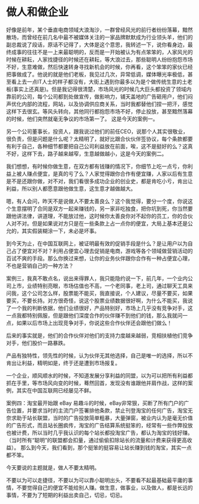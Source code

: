 # 做人和做企业

好像是前年，某个垂直电商领域大浪淘沙，一群曾经风光的前行者纷纷落幕，黯然散场，而曾经在前几名中最不被媒体关注的一家品牌默默成为行业领头羊，他们的副总裁说了段话，原话不记得了，大体是这个意思，我转述一下，说你看身边，最终成事的往往不是一上来最聪明的，反而是一开始被认为有点笨笨的，人家风光的时候在耕耘，人家找捷径的时候还在耕耘，等大浪过去，那些聪明人纷纷抱怨市场不好，生意难做，然后快速转身寻找新机会的时候，你再看，这个笨笨的家伙已经把事做成了。他说的就是他们老板，我见过几次，异常低调，媒体曝光率极低，甚至看上去一点IT人士的样子都没有，大街上遇到你最多以为是个做传统生意的土老板(事实上还真是)。但是我记得很清楚，市场风光的时候几大巨头都投资了领域内靠前的公司，每个公司都到处做宣传，做影响力，铺天盖地的广告砸用户，他们闷声优化内部的流程，网站，以及协调供应商关系，当时我都替他们捏一把汗，感觉这样下去很玄。等风头转向，其他同行都抱怨市场不好，停止投放，甚至黯然落幕的时候，他们突然就毫无争议的市场第一了。 这是今天的案例一。

另一个公司董事长，投资人，跟我说过他们的前任CEO，说那个人其实很敬业，很负责，但是问题是什么呢？太精明了，就好比跟合伙伙伴签协议，每个条款都要有利于自己，各种细节都要把自己公司利益放在前面，唉，这不是挺好的么？这真不好，这样下去，路子越来越窄，生意越做越小，这是今天的案例二。

我们想想，有时候你做生意，在双方都有钱赚的情况下，你细节上吃一点亏，你利益上被人赚点便宜，是真的亏了么？人家觉得跟你合作有便宜赚，人家以后有生意是不是还跟你做，对不对，我们看很多成功企业的创业史，都是肯吃小亏，肯出让利益，所以别人都愿意跟他做生意，这生意才越做越大。

嗯，有人会问，昨天不是说做人不要太善良么？这个我觉得，要分一个度，你说这个生意摆明了合同是双方一起来赚钱的，另一家非吃独食，把你坑到死，你当然要跟他讲法律，讲道理，不能放过他，这时候你太善良你对不起你的员工，你的合伙人对不对。但是如果说对方只是在一些条款上占一点你的便宜，大局上基本还是公允的，其实假装糊涂一下，未必是坏事。

到今天为止，在中国互联网上，被证明最有效的促销手段是什么？是让用户以为自己占了便宜对不对？利用占便宜心理去促销是电商，游戏等各个领域做营销活动的百试不爽的手段。那么你换过来想，让你的业务伙伴跟你合作有一种占便宜心理，不也是营销自己的一种方法？

案例三，我真不敢点名，说出来得罪人，我只能隐约说一下，前几年，一个业内公司上市，业绩特别亮眼，市场估值也不高，一个老同事，老上司，通过聊天工具来问我，这个公司怎么样，股票能不能买，我直接说，个人建议，尽量不要买，如果要买，不要长持。对方很奇怪，说这个股票业绩数据很好啊，为什么不能买，我说了一个我的判断依据，他们业绩很好，产品特别好，市场上几乎没有竞争对手，这一点我都特别佩服，但是跟他们深度合作的伙伴赚不到他们的钱，那么我就问一点，如果以后市场上出现竞争对手，你说这些合作伙伴还会跟他们做么！

后来的事实就是，他们的合作伙伴对他们的支持力度越来越弱，竞相扶植他们竞争对手，他们股价一路暴跌。

产品有独特性，领先性的时候，认为伙伴无其他选择，自己是唯一的选择，所以不肯出让利益，精明如是，终于还是遭到市场报复。

一个企业，顺风顺水的时候，不知道发展分享利益的同盟，以为可以把所有利益都抓在手里，等市场风向变的时候，蓦然回首，发现没有谁跟他并肩作战，这样的案例，其实在中国互联网已经屡见不鲜。

案例四：淘宝最开始跟 eBay 易趣斗的时候，eBay非常狠，买断了所有门户的广告位置，并要求当时的主流门户签署排他条款，禁止刊登淘宝的任何广告，淘宝无奈求助于站长联盟，当时的广告投放简单粗暴，大量弹窗，被业内认为是毫无价值的广告形式，而且站长圈疯传，淘宝的广告结算系统挺笨的，经常有一些作弊投放也被计费，所以当时几乎我认识的每个站长都投淘宝广告，都认为淘宝的钱好赚。（当时所有“聪明”的联盟都会扣量，通过偷偷扣除站长的流量和计费来获得更高收益）。 那么到今天，我们看到，那个挺笨的挺容易让站长赚到钱的淘宝，其实一点都不笨。

今天要说的主题就是，做人不要太精明。

不要以为可以走捷径，不要以为可以靠小聪明出头，不要看不起最基础最平庸的事情，不要觉得自己的便宜不能给别人赚。做生意，做事业，以及做人，都是长远的事情，不要为了短期的利益出卖自己，切忌，切忌。
